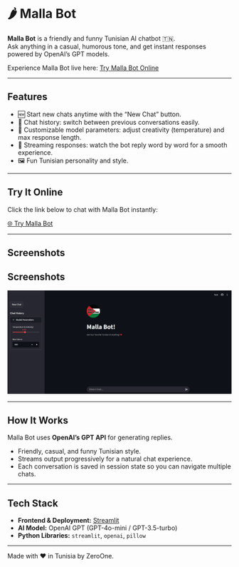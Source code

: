 # 🌶️ Malla Bot

**Malla Bot** is a friendly and funny Tunisian AI chatbot 🇹🇳.  
Ask anything in a casual, humorous tone, and get instant responses powered by OpenAI’s GPT models.  

Experience Malla Bot live here: [Try Malla Bot Online](https://share.streamlit.io/yourusername/mallabot/main/app.py)  

---

## Features

- 🆕 Start new chats anytime with the “New Chat” button.  
- 📜 Chat history: switch between previous conversations easily.  
- 🎨 Customizable model parameters: adjust creativity (temperature) and max response length.  
- 🤖 Streaming responses: watch the bot reply word by word for a smooth experience.  
- 🖼️ Fun Tunisian personality and style.  

---
## Try It Online

Click the link below to chat with Malla Bot instantly:  

[🌐 Try Malla Bot](https://mallabot-fcc3rzgyeypgnpmbwse7bc.streamlit.app/)  

---

## Screenshots

## Screenshots

![Malla Bot Screenshot](img.png)


---

## How It Works

Malla Bot uses **OpenAI’s GPT API** for generating replies.  
- Friendly, casual, and funny Tunisian style.  
- Streams output progressively for a natural chat experience.  
- Each conversation is saved in session state so you can navigate multiple chats.  

---

## Tech Stack

- **Frontend & Deployment:** [Streamlit](https://streamlit.io)  
- **AI Model:** OpenAI GPT (GPT-4o-mini / GPT-3.5-turbo)  
- **Python Libraries:** `streamlit`, `openai`, `pillow`  

---



Made with ❤️ in Tunisia by ZeroOne.
